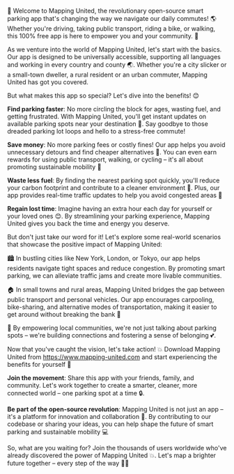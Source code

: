 🚀 Welcome to Mapping United, the revolutionary open-source smart parking app that's changing the way we navigate our daily commutes! 🌎 Whether you're driving, taking public transport, riding a bike, or walking, this 100% free app is here to empower you and your community. 💪

As we venture into the world of Mapping United, let's start with the basics. Our app is designed to be universally accessible, supporting all languages and working in every country and county 🌏. Whether you're a city slicker or a small-town dweller, a rural resident or an urban commuter, Mapping United has got you covered.

But what makes this app so special? Let's dive into the benefits! 😊

**Find parking faster**: No more circling the block for ages, wasting fuel, and getting frustrated. With Mapping United, you'll get instant updates on available parking spots near your destination 📍. Say goodbye to those dreaded parking lot loops and hello to a stress-free commute!

**Save money**: No more parking fees or costly fines! Our app helps you avoid unnecessary detours and find cheaper alternatives 👥. You can even earn rewards for using public transport, walking, or cycling – it's all about promoting sustainable mobility 🌟

**Waste less fuel**: By finding the nearest parking spot quickly, you'll reduce your carbon footprint and contribute to a cleaner environment 💚. Plus, our app provides real-time traffic updates to help you avoid congested areas 🚨

**Regain lost time**: Imagine having an extra hour each day for yourself or your loved ones 😊. By streamlining your parking experience, Mapping United gives you back the time and energy you deserve.

But don't just take our word for it! Let's explore some real-world scenarios that showcase the positive impact of Mapping United:

🏙️ In bustling cities like New York, London, or Tokyo, our app helps residents navigate tight spaces and reduce congestion. By promoting smart parking, we can alleviate traffic jams and create more livable communities.

🏠 In small towns and rural areas, Mapping United bridges the gap between public transport and personal vehicles. Our app encourages carpooling, bike-sharing, and alternative modes of transportation, making it easier to get around without breaking the bank 🚗

💪 By empowering local communities, we're not just talking about parking spots – we're building connections and fostering a sense of belonging 💕.

Now that you've caught the vision, let's take action! 💥 Download Mapping United from https://www.mapping-united.com and start experiencing the benefits for yourself 📲

**Join the movement**: Share this app with your friends, family, and community. Let's work together to create a smarter, cleaner, more connected world – one parking spot at a time 🔒.

**Be part of the open-source revolution**: Mapping United is not just an app – it's a platform for innovation and collaboration 🤝. By contributing to our codebase or sharing your ideas, you can help shape the future of smart parking and sustainable mobility 💻

So, what are you waiting for? Join the thousands of users worldwide who've already discovered the power of Mapping United 💥. Let's map a brighter future together – every step of the way 🚶‍♀️
